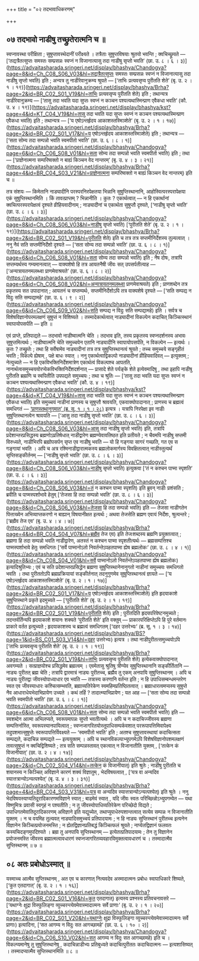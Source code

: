 +++
title = "०२ तदभावाधिकरणम्"

+++

## ०७ तदभावो नाडीषु तच्छ्रुतेरात्मनि च ॥

स्वप्नावस्था परीक्षिता ; सुषुप्तावस्थेदानीं परीक्ष्यते । तत्रैताः सुषुप्तविषयाः श्रुतयो भवन्ति ; क्वचिच्छ्रूयते — [‘तद्यत्रैतत्सुप्तः समस्तः सम्प्रसन्नः स्वप्नं न विजानात्यासु तदा नाडीषु सृप्तो भवति’ (छा. उ. ८ । ६ । ३)](https://advaitasharada.sringeri.net/display/bhashya/Chandogya?page=8&id=Ch_C08_S06_V03&hl=तद्यत्रैतत्सुप्तः समस्तः सम्प्रसन्नः स्वप्नं न विजानात्यासु तदा नाडीषु सृप्तो भवति) इति ; अन्यत्र तु नाडीरेवानुक्रम्य श्रूयते — [‘ताभिः प्रत्यवसृप्य पुरीतति शेते’ (बृ. उ. २ । १ । १९)](https://advaitasharada.sringeri.net/display/bhashya/Brha?page=2&id=BR_C02_S01_V19&hl=ताभिः प्रत्यवसृप्य पुरीतति शेते) इति ; तथान्यत्र नाडीरेवानुक्रम्य — [‘तासु तदा भवति यदा सुप्तः स्वप्नं न कञ्चन पश्यत्यथास्मिन्प्राण एवैकधा भवति’ (कौ. उ. ४ । १९)](https://advaitasharada.sringeri.net/display/bhashya/kst?page=4&id=KT_C04_V19&hl=तासु तदा भवति यदा सुप्तः स्वप्नं न कञ्चन पश्यत्यथास्मिन्प्राण एवैकधा भवति) इति ; तथान्यत्र — [‘य एषोऽन्तर्हृदय आकाशस्तस्मिञ्शेते’ (बृ. उ. २ । १ । १७)](https://advaitasharada.sringeri.net/display/bhashya/Brha?page=2&id=BR_C02_S01_V17&hl=य एषोऽन्तर्हृदय आकाशस्तस्मिञ्शेते) इति ; तथान्यत्र — [‘सता सोम्य तदा सम्पन्नो भवति स्वमपीतो भवति’ (छा. उ. ६ । ८ । १)](https://advaitasharada.sringeri.net/display/bhashya/Chandogya?page=6&id=Ch_C06_S08_V01&hl=सता सोम्य तदा सम्पन्नो भवति स्वमपीतो भवति) इति ; तथा — [‘प्राज्ञेनात्मना सम्परिष्वक्तो न बाह्यं किञ्चन वेद नान्तरम्’ (बृ. उ. ४ । ३ । २१)](https://advaitasharada.sringeri.net/display/bhashya/Brha?page=4&id=BR_C04_S03_V21&hl=प्राज्ञेनात्मना सम्परिष्वक्तो न बाह्यं किञ्चन वेद नान्तरम्) इति च ॥

तत्र संशयः — किमेतानि नाड्यादीनि परस्परनिरपेक्षतया भिन्नानि सुषुप्तिस्थानानि, आहोस्वित्परस्परापेक्षया एकं सुषुप्तिस्थानमिति । किं तावत्प्राप्तम् ? भिन्नानीति । कुतः ? एकार्थत्वात् — न हि एकार्थानां क्वचित्परस्परापेक्षत्वं दृश्यते व्रीहियवादीनाम् ; नाड्यादीनां च एकार्थता सुषुप्तौ दृश्यते, [‘नाडीषु सृप्तो भवति’ (छा. उ. ८ । ६ । ३)](https://advaitasharada.sringeri.net/display/bhashya/Chandogya?page=8&id=Ch_C08_S06_V03&hl=नाडीषु सृप्तो भवति) [‘पुरीतति शेते’ (बृ. उ. २ । १ । १९)](https://advaitasharada.sringeri.net/display/bhashya/Brha?page=2&id=BR_C02_S01_V19&hl=पुरीतति शेते) इति च तत्र तत्र सप्तमीनिर्देशस्य तुल्यत्वात् । ननु नैवं सति सप्तमीनिर्देशो दृश्यते — [‘सता सोम्य तदा सम्पन्नो भवति’ (छा. उ. ६ । ८ । १)](https://advaitasharada.sringeri.net/display/bhashya/Chandogya?page=6&id=Ch_C06_S08_V01&hl=सता सोम्य तदा सम्पन्नो भवति) इति ; नैष दोषः, तत्रापि सप्तम्यर्थस्य गम्यमानत्वात् — वाक्यशेषो हि तत्र आयतनैषी जीवः सत् उपसर्पतीत्याह — [‘अन्यत्रायतनमलब्ध्वा प्राणमेवाश्रयते’ (छा. उ. ६ । ८ । २)](https://advaitasharada.sringeri.net/display/bhashya/Chandogya?page=6&id=Ch_C06_S08_V02&hl=अन्यत्रायतनमलब्ध्वा प्राणमेवाश्रयते) इति ; प्राणशब्देन तत्र प्रकृतस्य सत उपादानात् ; आयतनं च सप्तम्यर्थः, सप्तमीनिर्देशोऽपि तत्र वाक्यशेषे दृश्यते — [‘सति सम्पद्य न विदुः सति सम्पद्यामहे’ (छा. उ. ६ । ९ । २)](https://advaitasharada.sringeri.net/display/bhashya/Chandogya?page=6&id=Ch_C06_S09_V02&hl=सति सम्पद्य न विदुः सति सम्पद्यामहे) इति । सर्वत्र च विशेषविज्ञानोपरमलक्षणं सुषुप्तं न विशिष्यते । तस्मादेकार्थत्वात् नाड्यादीनां विकल्पेन कदाचित् किञ्चित्स्थानं स्वापायोपसर्पति — इति ॥

एवं प्राप्ते, प्रतिपाद्यते — तदभावो नाडीष्वात्मनि चेति । तदभाव इति, तस्य प्रकृतस्य स्वप्नदर्शनस्य अभावः सुषुप्तमित्यर्थः ; नाडीष्वात्मनि चेति समुच्चयेन एतानि नाड्यादीनि स्वापायोपसर्पति, न विकल्पेन — इत्यर्थः । कुतः ? तच्छ्रुतेः ; तथा हि सर्वेषामेव नाड्यादीनां तत्र तत्र सुषुप्तिस्थानत्वं श्रूयते ; तच्च समुच्चये सङ्गृहीतं भवति ; विकल्पे ह्येषाम् , पक्षे बाधः स्यात् । ननु एकार्थत्वाद्विकल्पो नाड्यादीनां व्रीहियवादिवत् — इत्युक्तम् ; नेत्युच्यते — न हि एकविभक्तिनिर्देशमात्रेण एकार्थत्वं विकल्पश्च आपतति, नानार्थत्वसमुच्चययोरप्येकविभक्तिनिर्देशदर्शनात् — प्रासादे शेते पर्यङ्के शेते इत्येवमादिषु , तथा इहापि नाडीषु पुरीतति ब्रह्मणि च स्वपितीति उपपद्यते समुच्चयः ; तथा च श्रुतिः — [‘तासु तदा भवति यदा सुप्तः स्वप्नं न कञ्चन पश्यत्यथास्मिन्प्राण एवैकधा भवति’ (कौ. उ. ४ । १९)](https://advaitasharada.sringeri.net/display/bhashya/kst?page=4&id=KT_C04_V19&hl=तासु तदा भवति यदा सुप्तः स्वप्नं न कञ्चन पश्यत्यथास्मिन्प्राण एवैकधा भवति) इति समुच्चयं नाडीनां प्राणस्य च सुषुप्तौ श्रावयति, एकवाक्योपादानात् ; प्राणस्य च ब्रह्मत्वं समधिगतं — [‘प्राणस्तथानुगमात्’ (ब्र. सू. १ । १ । २८)](https://advaitasharada.sringeri.net/display/bhashya/BS?page=1&id=BS_C01_S01_V28&hl=प्राणस्तथानुगमात्) इत्यत्र । यत्रापि निरपेक्षा इव नाडीः सुषुप्तिस्थानत्वेन श्रावयति — [‘आसु तदा नाडीषु सृप्तो भवति’ (छा. उ. ८ । ६ । ३)](https://advaitasharada.sringeri.net/display/bhashya/Chandogya?page=8&id=Ch_C08_S06_V03&hl=आसु तदा नाडीषु सृप्तो भवति) इति, तत्रापि प्रदेशान्तरप्रसिद्धस्य ब्रह्मणोऽप्रतिषेधात् नाडीद्वारेण ब्रह्मण्येवावतिष्ठत इति प्रतीयते ; न चैवमपि नाडीषु सप्तमी विरुध्यते, नाडीभिरपि ब्रह्मोपसर्पन् सृप्त एव नाडीषु भवति — यो हि गङ्गया सागरं गच्छति, गत एव स गङ्गायां भवति । अपि च अत्र रश्मिनाडीद्वारात्मकस्य ब्रह्मलोकमार्गस्य विवक्षितत्वात् नाडीस्तुत्यर्थं सृप्तिसङ्कीर्तनम् — [‘नाडीषु सृप्तो भवति’ (छा. उ. ८ । ६ । ३)](https://advaitasharada.sringeri.net/display/bhashya/Chandogya?page=8&id=Ch_C08_S06_V03&hl=नाडीषु सृप्तो भवति) इत्युक्त्वा [‘तं न कश्चन पाप्मा स्पृशति’ (छा. उ. ८ । ६ । ३)](https://advaitasharada.sringeri.net/display/bhashya/Chandogya?page=8&id=Ch_C08_S06_V03&hl=तं न कश्चन पाप्मा स्पृशति) इति ब्रुवन् नाडीः प्रशंसति ; ब्रवीति च पाप्मस्पर्शाभावे हेतुम् [‘तेजसा हि तदा सम्पन्नो भवति’ (छा. उ. ८ । ६ । ३)](https://advaitasharada.sringeri.net/display/bhashya/Chandogya?page=8&id=Ch_C08_S06_V03&hl=तेजसा हि तदा सम्पन्नो भवति) इति — तेजसा नाडीगतेन पित्ताख्येन अभिव्याप्तकरणो न बाह्यान् विषयानीक्षत इत्यर्थः ; अथवा तेजसेति ब्रह्मण एवायं निर्देशः, श्रुत्यन्तरे ; [‘ब्रह्मैव तेज एव’ (बृ. उ. ४ । ४ । ७)](https://advaitasharada.sringeri.net/display/bhashya/Brha?page=4&id=BR_C04_S04_V07&hl=ब्रह्मैव तेज एव) इति तेजःशब्दस्य ब्रह्मणि प्रयुक्तत्वात् ; ब्रह्मणा हि तदा सम्पन्नो भवति नाडीद्वारेण, अतस्तं न कश्चन पाप्मा स्पृशतीत्यर्थः — ब्रह्मसम्पत्तिश्च पाप्मस्पर्शाभावे हेतुः समधिगतः [‘सर्वे पाप्मानोऽतो निवर्तन्तेऽपहतपाप्मा ह्येष ब्रह्मलोकः’ (छा. उ. ८ । ४ । १)](https://advaitasharada.sringeri.net/display/bhashya/Chandogya?page=8&id=Ch_C08_S04_V01&hl=सर्वे पाप्मानोऽतो निवर्तन्तेऽपहतपाप्मा ह्येष ब्रह्मलोकः) इत्यादिश्रुतिभ्यः ; एवं च सति प्रदेशान्तरप्रसिद्धेन ब्रह्मणा सुषुप्तिस्थानेनानुगतो नाडीनां समुच्चयः समधिगतो भवति । तथा पुरीततोऽपि ब्रह्मप्रक्रियायां सङ्कीर्तनात् तदनुगुणमेव सुषुप्तिस्थानत्वं ज्ञायते — [‘य एषोऽन्तर्हृदय आकाशस्तस्मिञ्शेते’ (बृ. उ. २ । १ । १७)](https://advaitasharada.sringeri.net/display/bhashya/Brha?page=2&id=BR_C02_S01_V17&hl=य एषोऽन्तर्हृदय आकाशस्तस्मिञ्शेते) इति हृदयाकाशे सुषुप्तिस्थाने प्रकृते इदमुच्यते — [‘पुरीतति शेते’ (बृ. उ. २ । १ । १९)](https://advaitasharada.sringeri.net/display/bhashya/Brha?page=2&id=BR_C02_S01_V19&hl=पुरीतति शेते) इति ; पुरीतदिति हृदयपरिवेष्टनमुच्यते ; तदन्तर्वर्तिन्यपि हृदयाकाशे शयानः शक्यते ‘पुरीतति शेते’ इति वक्तुम् — प्राकारपरिक्षिप्तेऽपि हि पुरे वर्तमानः प्राकारे वर्तत इत्युच्यते ; हृदयाकाशस्य च ब्रह्मत्वं समधिगतम् [‘दहर उत्तरेभ्यः’ (ब्र. सू. १ । ३ । १४)](https://advaitasharada.sringeri.net/display/bhashya/BS?page=1&id=BS_C01_S03_V14&hl=दहर उत्तरेभ्यः) इत्यत्र । तथा नाडीपुरीतत्समुच्चयोऽपि [‘ताभिः प्रत्यवसृप्य पुरीतति शेते’ (बृ. उ. २ । १ । १९)](https://advaitasharada.sringeri.net/display/bhashya/Brha?page=2&id=BR_C02_S01_V19&hl=ताभिः प्रत्यवसृप्य पुरीतति शेते) इत्येकवाक्योपादानात् अवगम्यते । सत्प्राज्ञयोश्च प्रसिद्धमेव ब्रह्मत्वम् । एवमेतासु श्रुतिषु त्रीण्येव सुषुप्तिस्थानानि सङ्कीर्तितानि — नाड्यः पुरीतत् ब्रह्म चेति ; तत्रापि द्वारमात्रं नाड्यः पुरीतच्च, ब्रह्मैव तु एकम् अनपायि सुषुप्तिस्थानम् । अपि च नाड्यः पुरीतद्वा जीवस्योपाध्याधार एव भवति — तत्रास्य करणानि वर्तन्त इति ; न हि उपाधिसम्बन्धमन्तरेण स्वत एव जीवस्याधारः कश्चित्सम्भवति, ब्रह्माव्यतिरेकेण स्वमहिमप्रतिष्ठितत्वात् । ब्रह्माधारत्वमप्यस्य सुषुप्ते नैव आधाराधेयभेदाभिप्रायेण उच्यते । कथं तर्हि ? तादात्म्याभिप्रायेण ; यत आह — [‘सता सोम्य तदा सम्पन्नो भवति स्वमपीतो भवति’ (छा. उ. ६ । ८ । १)](https://advaitasharada.sringeri.net/display/bhashya/Chandogya?page=6&id=Ch_C06_S08_V01&hl=सता सोम्य तदा सम्पन्नो भवति स्वमपीतो भवति) इति — स्वशब्देन आत्मा अभिलप्यते, स्वरूपमापन्नः सुप्तो भवतीत्यर्थः । अपि च न कदाचिज्जीवस्य ब्रह्मणा सम्पत्तिर्नास्ति, स्वरूपस्यानपायित्वात् ; स्वप्नजागरितयोस्तूपाधिसम्पर्कवशात् पररूपापत्तिमिवापेक्ष्य तदुपशमात्सुषुप्तेः स्वरूपापत्तिर्विवक्ष्यते — ‘स्वमपीतो भवति’ इति ; अतश्च सुषुप्तावस्थायां कदाचित्सता सम्पद्यते, कदाचिन्न सम्पद्यते — इत्ययुक्तम् । अपि च स्थानविकल्पाभ्युपगमेऽपि विशेषविज्ञानोपशमलक्षणं तावत्सुषुप्तं न क्वचिद्विशिष्यते ; तत्र सति सम्पन्नस्तावत् एकत्वात् न विजानातीति युक्तम् , [‘तत्केन कं विजानीयात्’ (छा. उ. २ । ४ । १४)](https://advaitasharada.sringeri.net/display/bhashya/Chandogya?page=2&id=Ch_C02_S04_V14&hl=तत्केन कं विजानीयात्) इति श्रुतेः ; नाडीषु पुरीतति च शयानस्य न किञ्चित् अविज्ञाने कारणं शक्यं विज्ञातुम् , भेदविषयत्वात् , [‘यत्र वा अन्यदिव स्यात्तत्रान्योऽन्यत्पश्येत्’ (बृ. उ. ४ । ३ । ३१)](https://advaitasharada.sringeri.net/display/bhashya/Brha?page=4&id=BR_C04_S03_V31&hl=यत्र वा अन्यदिव स्यात्तत्रान्योऽन्यत्पश्येत्) इति श्रुतेः । ननु भेदविषयस्याप्यतिदूरादिकारणमविज्ञाने स्यात् ; बाढमेवं स्यात् , यदि जीवः स्वतः परिच्छिन्नोऽभ्युपगम्येत — यथा विष्णुमित्रः प्रवासी स्वगृहं न पश्यतीति ; न तु जीवस्योपाधिव्यतिरेकेण परिच्छेदो विद्यते ; उपाधिगतमेवातिदूरादिकारणम् अविज्ञाने इति यद्युच्येत, तथाप्युपाधेरुपशान्तत्वात् सत्येव सम्पन्नः न विजानातीति युक्तम् । न च वयमिह तुल्यवत् नाड्यादिसमुच्चयं प्रतिपादयामः ; न हि नाड्यः सुप्तिस्थानं पुरीतच्च इत्यनेन विज्ञानेन किञ्चित्प्रयोजनमस्ति ; न ह्येतद्विज्ञानप्रतिबद्धं किञ्चित्फलं श्रूयते ; नाप्येतद्विज्ञानं फलवतः कस्यचिदङ्गमुपदिश्यते । ब्रह्म तु अनपायि सुप्तिस्थानम् — इत्येतत्प्रतिपादयामः ; तेन तु विज्ञानेन प्रयोजनमस्ति जीवस्य ब्रह्मात्मत्वावधारणं स्वप्नजागरितव्यवहारविमुक्तत्वावधारणं च । तस्मादात्मैव सुप्तिस्थानम् ॥ ७ ॥

## ०८ अतः प्रबोधोऽस्मात् ॥

यस्माच्च आत्मैव सुप्तिस्थानम् , अत एव च कारणात् नित्यवदेव अस्मादात्मनः प्रबोधः स्वापाधिकारे शिष्यते, [‘कुत एतदागात्’ (बृ. उ. २ । १ । १६)](https://advaitasharada.sringeri.net/display/bhashya/Brha?page=2&id=BR_C02_S01_V16&hl=कुत एतदागात्) इत्यस्य प्रश्नस्य प्रतिवचनावसरे — [‘यथाग्नेः क्षुद्रा विस्फुलिङ्गा व्युच्चरन्त्येवमेवास्मादात्मनः सर्वे प्राणाः’ (बृ. उ. २ । १ । २०)](https://advaitasharada.sringeri.net/display/bhashya/Brha?page=2&id=BR_C02_S01_V20&hl=यथाग्नेः क्षुद्रा विस्फुलिङ्गा व्युच्चरन्त्येवमेवास्मादात्मनः सर्वे प्राणाः) इत्यादिना, [‘सत आगम्य न विदुः सत आगच्छामहे’ (छा. उ. ६ । १० । २)](https://advaitasharada.sringeri.net/display/bhashya/Chandogya?page=6&id=Ch_C06_S10_V02&hl=सत आगम्य न विदुः सत आगच्छामहे) इति च । विकल्प्यमानेषु तु सुषुप्तिस्थानेषु , कदाचिन्नाडीभ्यः प्रतिबुध्यते कदाचित्पुरीततः कदाचिदात्मनः — इत्यशासिष्यत् । तस्मादप्यात्मैव सुप्तिस्थानमिति ॥ ८ ॥
